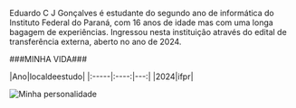 Eduardo C J Gonçalves é estudante do segundo ano de informática do Instituto Federal do Paraná, com 16 anos de idade mas com uma longa bagagem de experiências. Ingressou nesta instituição através do edital de transferência externa, aberto no ano de 2024.

###MINHA VIDA### 

  |Ano|localdeestudo|
  |:-----|:----:|---:|
  |2024|ifpr|

  ![Minha personalidade](https://encrypted-tbn2.gstatic.com/images?q=tbn:ANd9GcRJvppQqSDIor1cG993TzcpnvvKkOsKC523HZBOZWqQ_EZRj0F3ImI63OimacPYgVEgwbSAeFBMKbIKiYk3grhWnxm14_LOpCqiFUfyQx4)
